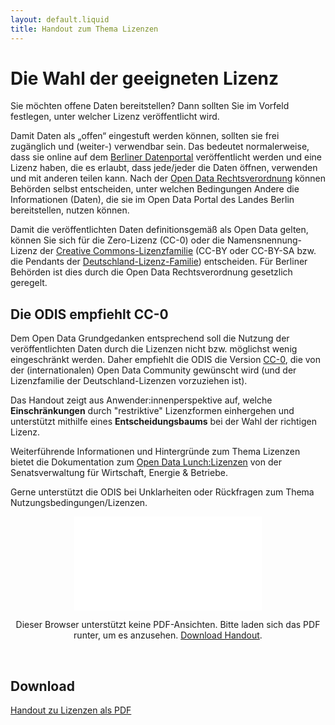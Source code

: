 ```yaml
---
layout: default.liquid
title: Handout zum Thema Lizenzen
---
```


# Die Wahl der geeigneten Lizenz 

Sie möchten offene Daten bereitstellen? Dann sollten Sie im Vorfeld festlegen, unter welcher Lizenz veröffentlicht wird.

Damit Daten als „offen“ eingestuft werden können, sollten sie frei zugänglich und (weiter-) verwendbar sein. Das bedeutet normalerweise, dass sie online auf dem <a href="https://daten.berlin.de/" target="blank">Berliner Datenportal</a> veröffentlicht werden und eine Lizenz haben, die es erlaubt, dass jede/jeder die Daten öffnen, verwenden und mit anderen teilen kann. Nach der <a href="https://www.berlin.de/sen/justiz/service/gesetze-und-verordnungen/2020/ausgabe-nr-35-vom-24-7-2020-s-617-632.pdf" target="blank">Open Data Rechtsverordnung</a> können Behörden selbst entscheiden, unter welchen Bedingungen Andere die Informationen (Daten), die sie im Open Data Portal des Landes Berlin bereitstellen, nutzen können. 

Damit die veröffentlichten Daten definitionsgemäß als Open Data gelten, können Sie sich für die Zero-Lizenz (CC-0) oder die Namensnennung-Lizenz der <a href="https://creativecommons.org/licenses/?lang=de" target="blank">Creative Commons-Lizenzfamilie</a> (CC-BY oder CC-BY-SA bzw. die Pendants der <a href="https://www.govdata.de/lizenzen" target="blank">Deutschland-Lizenz-Familie</a>) entscheiden. Für Berliner Behörden ist dies durch die Open Data Rechtsverordnung gesetzlich geregelt.

## Die ODIS empfiehlt CC-0

Dem Open Data Grundgedanken entsprechend soll die Nutzung der veröffentlichten Daten durch die Lizenzen nicht bzw. möglichst wenig eingeschränkt werden. Daher empfiehlt die ODIS die Version <a href="https://creativecommons.org/publicdomain/zero/1.0/deed.de" target="blank">CC-0</a>, die von der (internationalen) Open Data Community gewünscht wird (und der Lizenzfamilie der Deutschland-Lizenzen vorzuziehen ist). 

Das Handout zeigt aus Anwender:innenperspektive auf, welche <span style="">**Einschränkungen** durch "restriktive" Lizenzformen einhergehen und unterstützt  mithilfe eines <span style="">**Entscheidungsbaums** bei der Wahl der richtigen Lizenz. 

Weiterführende Informationen und Hintergründe zum Thema Lizenzen bietet die Dokumentation zum <a href="https://www.berlin.de/sen/wirtschaft/digitalisierung/open-data/veranstaltungen/artikel.1184326.php" target="blank">Open Data Lunch:Lizenzen</a> von der Senatsverwaltung für Wirtschaft,
Energie & Betriebe.



Gerne unterstützt die ODIS bei Unklarheiten oder Rückfragen zum Thema Nutzungsbedingungen/Lizenzen.

<center>
  <object data="/assets/file-download/Lizenzen_Handout_ODIS.pdf" type="application/pdf" class="pdf">
      <embed src="/assets/file-download/Lizenzen_Handout_ODIS.pdf">
          <p>Dieser Browser unterstützt keine PDF-Ansichten. Bitte laden sich das PDF runter, um es anzusehen. <a href="/assets/file-download/Lizenzen_Handout_ODIS.pdf">Download Handout</a>.</p>
  </object>
</center>
<br>

## Download

[Handout zu Lizenzen als PDF](/assets/file-download/Lizenzen_Handout_ODIS.pdf)

